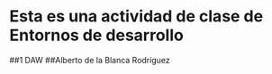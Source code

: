 # Esta es una actividad de clase de Entornos de desarrollo
##1 DAW
##Alberto de la Blanca Rodríguez
